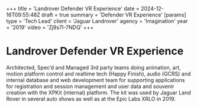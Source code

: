 +++
title = 'Landrover Defender VR Experience'
date = 2024-12-16T09:55:48Z
draft = true
summary = 'Defender VR Experience'
[params]
  type = 'Tech Lead'
  client = 'Jaguar Landrover'
  agency = 'Imagination'
  year = '2019'
  video = 'Zj9s7I-7NDQ'
+++

# Landrover Defender VR Experience

Architected, Spec’d and Managed 3rd party teams doing animation, art, motion platform control and realtime tech (Happy Finish), audio (GCRS) and internal database and web development team for supporting applications for registration and session management and user data and souvenir creation with the XPKit (internal) platform. The kit was used by Jaguar Land Rover in several auto shows as well as at the Epic Labs XRLO in 2019.
